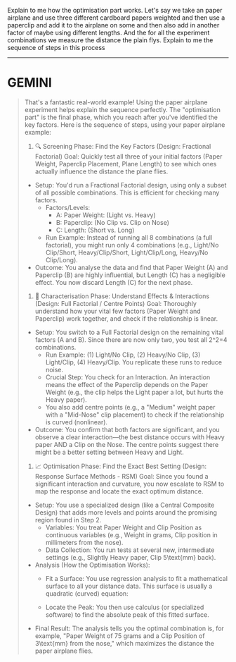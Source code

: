 
Explain to me how the optimisation part works. Let's say we take an paper airplane and use three different cardboard papers weighted and then use a paperclip and add it to the airplane on some and then also add in another factor of maybe using different lengths. And the for all the experiment combinations we measure the distance the plain flys. Explain to me the sequence of steps in this process

---
# GEMINI

> That's a fantastic real-world example! Using the paper airplane experiment helps explain the sequence perfectly. The "optimisation part" is the final phase, which you reach after you've identified the key factors.
Here is the sequence of steps, using your paper airplane example:
> 1. 🔍 Screening Phase: Find the Key Factors
> (Design: Fractional Factorial)
> Goal: Quickly test all three of your initial factors (Paper Weight, Paperclip Placement, Plane Length) to see which ones actually influence the distance the plane flies.
>  * Setup: You'd run a Fractional Factorial design, using only a subset of all possible combinations. This is efficient for checking many factors.
>    * Factors/Levels:
>      * A: Paper Weight: (Light vs. Heavy)
>      * B: Paperclip: (No Clip vs. Clip on Nose)
>      * C: Length: (Short vs. Long)
>    * Run Example: Instead of running all 8 combinations (a full factorial), you might run only 4 combinations (e.g., Light/No Clip/Short, Heavy/Clip/Short, Light/Clip/Long, Heavy/No Clip/Long).
>  * Outcome: You analyse the data and find that Paper Weight (A) and Paperclip (B) are highly influential, but Length (C) has a negligible effect. You now discard Length (C) for the next phase.
> 1. 🤝 Characterisation Phase: Understand Effects & Interactions
> (Design: Full Factorial / Centre Points)
> Goal: Thoroughly understand how your vital few factors (Paper Weight and Paperclip) work together, and check if the relationship is linear.
>  * Setup: You switch to a Full Factorial design on the remaining vital factors (A and B). Since there are now only two, you test all 2^2=4 combinations.
>    * Run Example: (1) Light/No Clip, (2) Heavy/No Clip, (3) Light/Clip, (4) Heavy/Clip. You replicate these runs to reduce noise.
>    * Crucial Step: You check for an Interaction. An interaction means the effect of the Paperclip depends on the Paper Weight (e.g., the clip helps the Light paper a lot, but hurts the Heavy paper).
>    * You also add centre points (e.g., a "Medium" weight paper with a "Mid-Nose" clip placement) to check if the relationship is curved (nonlinear).
>  * Outcome: You confirm that both factors are significant, and you observe a clear interaction—the best distance occurs with Heavy paper AND a Clip on the Nose. The centre points suggest there might be a better setting between Heavy and Light.
> 1. 📈 Optimisation Phase: Find the Exact Best Setting
> (Design: Response Surface Methods - RSM)
> Goal: Since you found a significant interaction and curvature, you now escalate to RSM to map the response and locate the exact optimum distance.
>  * Setup: You use a specialized design (like a Central Composite Design) that adds more levels and points around the promising region found in Step 2.
>    * Variables: You treat Paper Weight and Clip Position as continuous variables (e.g., Weight in grams, Clip position in millimeters from the nose).
>    * Data Collection: You run tests at several new, intermediate settings (e.g., Slightly Heavy paper, Clip 5\text{mm} back).
>  * Analysis (How the Optimisation Works):
>    * Fit a Surface: You use regression analysis to fit a mathematical surface to all your distance data. This surface is usually a quadratic (curved) equation:
>      
>    * Locate the Peak: You then use calculus (or specialized software) to find the absolute peak of this fitted surface.
>  * Final Result: The analysis tells you the optimal combination is, for example, "Paper Weight of 75 grams and a Clip Position of 3\text{mm} from the nose," which maximizes the distance the paper airplane flies.
> 